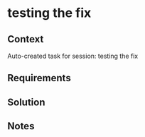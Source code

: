 # testing the fix

## Context

Auto-created task for session: testing the fix

## Requirements

## Solution

## Notes

